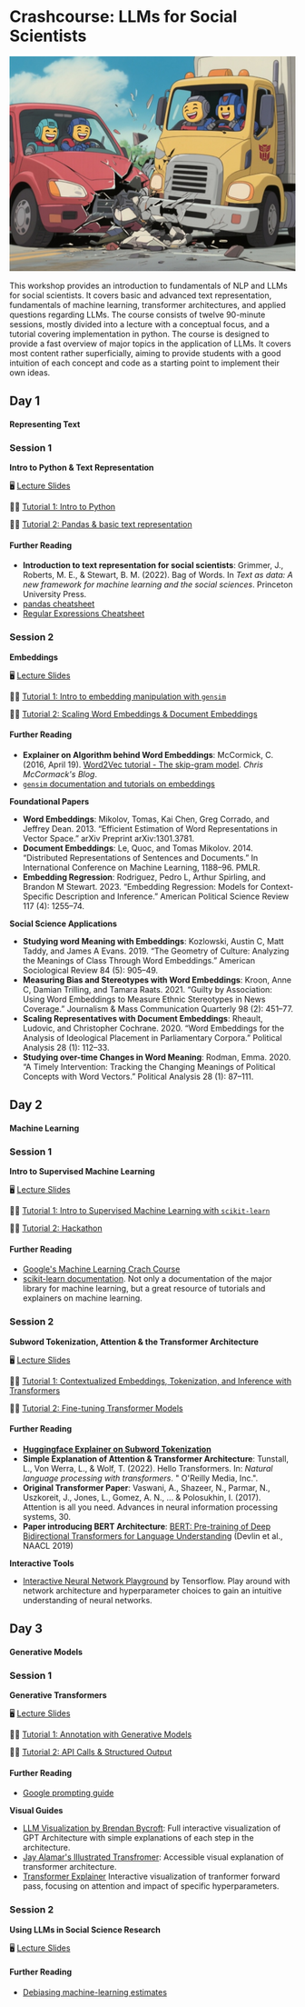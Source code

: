 # Crashcourse: LLMs for Social Scientists

![](images/transformers-crash.png)

This workshop provides an introduction to fundamentals of NLP and LLMs for social scientists. It covers basic and advanced text representation, fundamentals of machine learning, transformer architectures, and applied questions regarding LLMs. The course consists of twelve 90-minute sessions, mostly divided into a lecture with a conceptual focus, and a tutorial covering implementation in python. The course is designed to provide a fast overview of major topics in the application of LLMs. It covers most content rather superficially, aiming to provide students with a good intuition of each concept and code as a starting point to implement their own ideas.

## Day 1

#### Representing Text

### Session 1

**Intro to Python & Text Representation**

🖥️ [Lecture Slides](https://nicoberk.quarto.pub/llm_ws-lecture-1)

🧑‍💻 [Tutorial 1: Intro to Python](https://colab.research.google.com/github/nicolaiberk/llm_ws/blob/main/notebooks/01a_python.ipynb)

🧑‍💻 [Tutorial 2: Pandas & basic text representation](https://colab.research.google.com/github/nicolaiberk/llm_ws/blob/main/notebooks/01b_text_reps.ipynb)

#### Further Reading

- **Introduction to text representation for social scientists**: Grimmer, J., Roberts, M. E., & Stewart, B. M. (2022). Bag of Words. In *Text as data: A new framework for machine learning and the social sciences*. Princeton University Press.
- [pandas cheatsheet](https://pandas.pydata.org/Pandas_Cheat_Sheet.pdf)
- [Regular Expressions Cheatsheet](https://regexr.com/)


### Session 2

**Embeddings**

🖥️ [Lecture Slides](https://nicoberk.quarto.pub/llm_ws-lecture-2)

🧑‍💻 [Tutorial 1: Intro to embedding manipulation with `gensim`](https://colab.research.google.com/github/nicolaiberk/llm_ws/blob/main/notebooks/02a_embeddings.ipynb)

🧑‍💻 [Tutorial 2: Scaling Word Embeddings & Document Embeddings](https://colab.research.google.com/github/nicolaiberk/llm_ws/blob/main/notebooks/02b_embeddings_2.ipynb)

#### Further Reading

- **Explainer on Algorithm behind Word Embeddings**: McCormick, C. (2016, April 19). [Word2Vec tutorial - The skip-gram model](https://mccormickml.com/2016/04/19/word2vec-tutorial-the-skip-gram-model/). *Chris McCormack's Blog*.
- [`gensim` documentation and tutorials on embeddings](https://radimrehurek.com/gensim/auto_examples/index.html#documentation)

**Foundational Papers**

- **Word Embeddings**: Mikolov, Tomas, Kai Chen, Greg Corrado, and Jeffrey Dean. 2013. “Efficient Estimation of Word Representations in Vector Space.” arXiv Preprint arXiv:1301.3781. 
- **Document Embeddings**: Le, Quoc, and Tomas Mikolov. 2014. “Distributed Representations of Sentences and Documents.” In International Conference on Machine Learning, 1188–96. PMLR.
- **Embedding Regression**: Rodriguez, Pedro L, Arthur Spirling, and Brandon M Stewart. 2023. “Embedding Regression: Models for Context-Specific Description and Inference.” American Political Science Review 117 (4): 1255–74. 

**Social Science Applications**

- **Studying word Meaning with Embeddings**: Kozlowski, Austin C, Matt Taddy, and James A Evans. 2019. “The Geometry of Culture: Analyzing the Meanings of Class Through Word Embeddings.” American Sociological Review 84 (5): 905–49. 
- **Measuring Bias and Stereotypes with Word Embeddings**: Kroon, Anne C, Damian Trilling, and Tamara Raats. 2021. “Guilty by Association: Using Word Embeddings to Measure Ethnic Stereotypes in News Coverage.” Journalism & Mass Communication Quarterly 98 (2): 451–77.
- **Scaling Representatives with Document Embeddings**: Rheault, Ludovic, and Christopher Cochrane. 2020. “Word Embeddings for the Analysis of Ideological Placement in Parliamentary Corpora.” Political Analysis 28 (1): 112–33.
- **Studying over-time Changes in Word Meaning**: Rodman, Emma. 2020. “A Timely Intervention: Tracking the Changing Meanings of Political Concepts with Word Vectors.” Political Analysis 28 (1): 87–111.

## Day 2

#### Machine Learning

### Session 1

**Intro to Supervised Machine Learning**

🖥️ [Lecture Slides](https://nicoberk.quarto.pub/llm_ws-lecture-3)

🧑‍💻 [Tutorial 1: Intro to Supervised Machine Learning with `scikit-learn`](https://colab.research.google.com/github/nicolaiberk/Imbalanced/blob/master/01_IntroSML_Solution.ipynb)

🧑‍💻 [Tutorial 2: Hackathon](https://colab.research.google.com/github/nicolaiberk/llm_ws/blob/main/notebooks/03b_hackathon.ipynb)

#### Further Reading

- [Google's Machine Learning Crach Course](https://developers.google.com/machine-learning/crash-course)
- [scikit-learn documentation](https://scikit-learn.org/stable/). Not only a documentation of the major library for machine learning, but a great resource of tutorials and explainers on machine learning.

### Session 2

**Subword Tokenization, Attention & the Transformer Architecture**

🖥️ [Lecture Slides](https://nicoberk.quarto.pub/llm_ws-lecture-4)

🧑‍💻 [Tutorial 1: Contextualized Embeddings, Tokenization, and Inference with Transformers](https://colab.research.google.com/github/nicolaiberk/llm_ws/blob/main/notebooks/04a_tokens_attention.ipynb)

🧑‍💻 [Tutorial 2: Fine-tuning Transformer Models](https://colab.research.google.com/github/nicolaiberk/llm_ws/blob/main/notebooks/04b_finetuning_bert.ipynb)

#### Further Reading

- [**Huggingface Explainer on Subword Tokenization**](https://huggingface.co/learn/llm-course/en/chapter2/4)
- **Simple Explanation of Attention & Transformer Architecture**: Tunstall, L., Von Werra, L., & Wolf, T. (2022). Hello Transformers. In: *Natural language processing with transformers*. " O'Reilly Media, Inc.".
- **Original Transformer Paper**: Vaswani, A., Shazeer, N., Parmar, N., Uszkoreit, J., Jones, L., Gomez, A. N., ... & Polosukhin, I. (2017). Attention is all you need. Advances in neural information processing systems, 30.
- **Paper introducing BERT Architecture**: [BERT: Pre-training of Deep Bidirectional Transformers for Language Understanding](https://aclanthology.org/N19-1423/) (Devlin et al., NAACL 2019)

**Interactive Tools**

- [Interactive Neural Network Playground](https://playground.tensorflow.org) by Tensorflow. Play around with network architecture and hyperparameter choices to gain an intuitive understanding of neural networks.

## Day 3

#### Generative Models

### Session 1

**Generative Transformers**

🖥️ [Lecture Slides](https://nicoberk.quarto.pub/llm_ws-lecture-5)

🧑‍💻 [Tutorial 1: Annotation with Generative Models](https://colab.research.google.com/github/nicolaiberk/llm_ws/blob/main/notebooks/05a_prompting.ipynb)

🧑‍💻 [Tutorial 2: API Calls & Structured Output](https://colab.research.google.com/github/nicolaiberk/llm_ws/blob/main/notebooks/05b_api.ipynb)

#### Further Reading

- [Google prompting guide](https://services.google.com/fh/files/misc/gemini-for-google-workspace-prompting-guide-101.pdf)

**Visual Guides**

- [LLM Visualization by Brendan Bycroft](https://bbycroft.net/llm): Full interactive visualization of GPT Architecture with simple explanations of each step in the architecture.
- [Jay Alamar's Illustrated Transfromer](https://jalammar.github.io/illustrated-transformer/): Accessible visual explanation of transformer architecture.
- [Transformer Explainer](https://poloclub.github.io/transformer-explainer/) Interactive visualization of tranformer forward pass, focusing on attention and impact of specific hyperparameters.


### Session 2

**Using LLMs in Social Science Research**

🖥️ [Lecture Slides](https://nicoberk.quarto.pub/llm_ws-lecture-6)

<!-- 🧑‍💻 [Tutorial 1: Building a Chatbot for Retrieval-Augmented Generation](https://colab.research.google.com/github/nicolaiberk/llm_ws/blob/main/notebooks/06a_rag.ipynb) -->

#### Further Reading

- [Debiasing machine-learning estimates](https://naokiegami.com/dsl/articles/intro.html)
